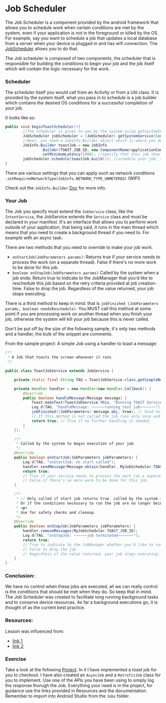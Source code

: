 # Job Scheduler

The Job Scheduler is a component provided by the android framework that allows you to schedule work when certain conditions are met by the system, even if your application is not in the foreground or killed by the OS. For example, say you want to schedule a job that updates a local database from a server when your device is plugged in and has wifi connection. The [JobScheduler](https://developer.android.com/reference/android/app/job/JobScheduler.html) allows you to do that. 

The Job scheduler is composed of two components, the scheduler that is responsible for building the conditions to begin your job and the job itself which will contain the logic necessary for the work. 

### Scheduler
The scheduler itself you would call from an Activity or from a Util class. It is provided by the system itself, what you pass in to schedule is a job builder which contains the desired OS conditions for a successful completion of your job. 

It looks like so:
```java
public void beginToastScheduler(){
        //The scheduler is given to you by the system using getSystemService.
        JobScheduler jobScheduler = (JobScheduler) getSystemService(Context.JOB_SCHEDULER_SERVICE);
        //Next, you need a JobInfo.Builder object which is where you denote a job id and the class which contains your job as well as any conditions you want to apply. 
        JobInfo.Builder toastJob = new JobInfo
                .Builder(TOAST_JOB_ID, new ComponentName(applicationContext, ToastJobService.class))
                .setMinimumLatency(1000); //Specify that this job should be delayed by the provided amount of time. 
        jobScheduler.schedule(toastJob.build()); //schedule your job, the scheduler can chain jobs together.
}
```

There are various settings that you can apply such as network conditions `.setRequiredNetworkType(JobInfo.NETWORK_TYPE_UNMETERED)` (WIFI)

Check out the `JobInfo.Builder` [Doc](https://developer.android.com/reference/android/app/job/JobInfo.Builder.html) for more info. 

### Your Job
The Job you specify must extend the `JobService` class, like the `IntentService`, the JobService extends the `Service` class and must be declared in your manifest. It's an interface that allows you to perform work outside of your application, that being said, it runs in the main thread which means that you need to create a background thread if you need to. For example with an async task.

There are two methods that you need to override to make your job work. 
* `onStartJob(JobParameters params)`: Returns true if your service needs to process the work (on a separate thread). False if there's no more work to be done for this job.
* `boolean onStopJob(JobParameters params)` Called by the system when a job ends:  Return true to indicate to the JobManager that you'd like to reschedule this job based on the retry criteria provided at job creation-time. False to drop the job. Regardless of the value returned, your job stops executing.

There is a third method to keep in mind: that is `jobFinished (JobParameters params, boolean needsReschedule)`.
You MUST call this method at some point if you are processing work on another thread when you finish your job, otherwise the system will kill your job because this is never called. 

Don't be put off by the size of the following sample, it's only two methods and a handler, the bulk of the snippet are comments.

From the sample project: A simple Job using a handler to toast a message:

```java
/**
 * A Job that toasts the screen whenever it runs.
 */

public class ToastJobService extends JobService {

    private static final String TAG = ToastJobService.class.getSimpleName();

    private Handler handler = new Handler(new Handler.Callback() {
        @Override
        public boolean handleMessage(Message message) {
            Toast.makeText(ToastJobService.this, "Running TOAST Service Class", Toast.LENGTH_SHORT).show();
            Log.d(TAG, "handleMessage: ~~~~~~running test job~~~~~~~");
            jobFinished((JobParameters) message.obj, true); // Used to queue up the task to run again at another point.
            // If this method is not called the job runs only once and it's killed by the os after some time.
            return true; // True if no further handling is needed.
        }
    });

    /**
     * Called by the system to begin execution of your job.
     */
    @Override
    public boolean onStartJob(JobParameters jobParameters) {
        Log.d(TAG, "onStartJob: on start called");
        handler.sendMessage(Message.obtain(handler, MyJobScheduler.TOAST_JOB_ID, jobParameters));
        return true;
        // True if your service needs to process the work (on a separate thread).
        // False if there's no more work to be done for this job.
    }

    /**
     * // Only called if start job returns true, called by the system if your job is cancelled before being finished,
     * Or if the conditions necessary to run the job are no longer being met.
     * <p>
     * Use for safety checks and cleanup.
     */
    @Override
    public boolean onStopJob(JobParameters jobParameters) {
        handler.removeMessages(MyJobScheduler.TOAST_JOB_ID);
        Log.d(TAG, "onStopJob: ~~~~~~job terminated~~~~~~~");
        return true;
        // True to indicate to the JobManager whether you'd like to reschedule this job based on the retry criteria provided at job creation-time.
        // False to drop the job.
        // Regardless of the value returned, your job stops executing.
    }
}
```

### Conclusion: 

We have no control when these jobs are executed, all we can really control is the conditions that should be met when they do. So keep that in mind. The Job Scheduler was created to facilitate long running background tasks and to conserve device resources. As far a background executions go, it is thought of as the current best practice.

### Resources:

Lesson was influenced from: 
* [link 1](https://medium.com/google-developers/scheduling-jobs-like-a-pro-with-jobscheduler-286ef8510129)
* [link 2](https://code.tutsplus.com/tutorials/using-the-jobscheduler-api-on-android-lollipop--cms-23562)


### Exercise

Take a look at the following [Project](https://github.com/lighterletter/JobScheduler). In it I have implemented a toast job for you to checkout. I have also created an `AsyncJob` and a `RetrofitJob` class for you to implement. Use one of the APIs you have been using to simply log the response thorugh the Job. Everything your need is in the project, for guidance use the links provided in Resources and the documentation. Remember to import into Android Studio from the `Jobs` folder.